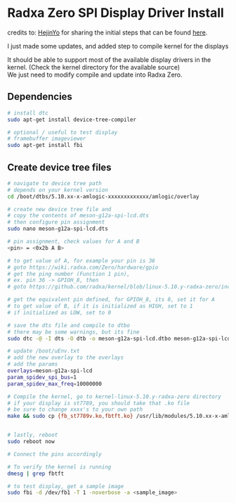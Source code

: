 # Radxa Zero SPI Display Driver Install

credits to: [HejinYo](https://github.com/HejinYo) for sharing the initial steps that can be found [here](https://github.com/HejinYo/ss/blob/master/doc/radxa/radxa-zero-spi-led.md).
<br/>

I just made some updates, and added step to compile kernel for the displays
<br/>

It should be able to support most of the available display drivers in the kernel. (Check the kernel directory for the available source) <br/>
We just need to modify compile and update into Radxa Zero.

## Dependencies
```bash
# install dtc
sudo apt-get install device-tree-compiler

# optional / useful to test display
# framebuffer imageviewer
sudo apt-get install fbi
```

## Create device tree files
```bash
# navigate to device tree path
# depends on your kernel version
cd /boot/dtbs/5.10.xx-x-amlogic-xxxxxxxxxxxxx/amlogic/overlay

# create new device tree file and 
# copy the contents of meson-g12a-spi-lcd.dts
# then configure pin assignment
sudo nano meson-g12a-spi-lcd.dts

# pin assignment, check values for A and B
<pin> = <0x2b A B>

# to get value of A, for example your pin is 36
# goto https://wiki.radxa.com/Zero/hardware/gpio
# get the ping number (Function 1 pin),
# ex. pin 36 -> GPIOH_8, then
# goto https://github.com/radxa/kernel/blob/linux-5.10.y-radxa-zero/include/dt-bindings/gpio/meson-g12a-gpio.h

# get the equivalent pin defined, for GPIOH_8, its 8, set it for A
# to get value of B, if it is initialized as HIGH, set to 1
# if initialized as LOW, set to 0

# save the dts file and compile to dtbo
# there may be some warnings, but its fine
sudo dtc -@ -I dts -O dtb -o meson-g12a-spi-lcd.dtbo meson-g12a-spi-lcd.dts

# update /boot/uEnv.txt
# add the new overlay to the overlays
# add the params
overlays=meson-g12a-spi-lcd
param_spidev_spi_bus=1
param_spidev_max_freq=10000000

# Compile the kernel, go to kernel-linux-5.10.y-radxa-zero directory
# if your display is st7789, you should take that .ko file
# be sure to change xxxx's to your own path
make && sudo cp {fb_st7789v.ko,fbtft.ko} /usr/lib/modules/5.10.xx-x-amlogic-xxxxxxxxxxxxx/kernel/drivers/staging/fbtft/


# lastly, reboot
sudo reboot now

# Connect the pins accordingly

# To verify the kernel is running
dmesg | grep fbtft

# to test display, get a sample image
sudo fbi -d /dev/fb1 -T 1 -noverbose -a <sample_image>